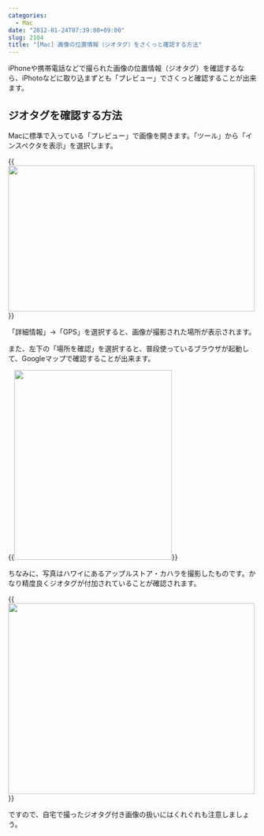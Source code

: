 ```yaml
---
categories:
  - Mac
date: "2012-01-24T07:39:00+09:00"
slug: 2104
title: "[Mac] 画像の位置情報（ジオタグ）をさくっと確認する方法"
---
```


iPhoneや携帯電話などで撮られた画像の位置情報（ジオタグ）を確認するなら、iPhotoなどに取り込まずとも「プレビュー」でさくっと確認することが出来ます。

## ジオタグを確認する方法

Macに標準で入っている「プレビュー」で画像を開きます。「ツール」から「インスペクタを表示」を選択します。

{{<img alt="" src="/images/2012/01/2104_1.png" width="500" height="296">}}

「詳細情報」→「GPS」を選択すると、画像が撮影された場所が表示されます。

また、左下の「場所を確認」を選択すると、普段使っているブラウザが起動して、Googleマップで確認することが出来ます。

{{<img alt="" src="/images/2012/01/2104_2.png" width="320" height="385">}}

ちなみに、写真はハワイにあるアップルストア・カハラを撮影したものです。かなり精度良くジオタグが付加されていることが確認されます。

{{<img alt="" src="/images/2012/01/2104_3.png" width="500" height="387">}}

ですので、自宅で撮ったジオタグ付き画像の扱いにはくれぐれも注意しましょう。
